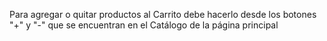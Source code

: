 Para agregar o quitar productos al Carrito debe hacerlo desde los botones "+" y "-" que se encuentran en el Catálogo de la página principal





<!-- Profe: 
Me di cuenta que me complique al pasar mi proyecto ya creado en 
html , css
Al pasarlo a react empece creando varios componentes distintos
el tema de tener que comunicarse entre si mediante App me ha traido dolores de cabeza
tuve q investigar mucho y hacer uso de IA para ciertas cosas
¿Hubiese sido mejor no crear tantos componentes por cada etiqueta html?
Espero estar a laaltura con el trabajo,deverdadtrabaje mucho tiempo para poderlo completar y dejarlo funcional.
Agradezco su tiempo me gusto mucho el curso, React me parece muy buena para desarrollo web
dejo mis saludos -->